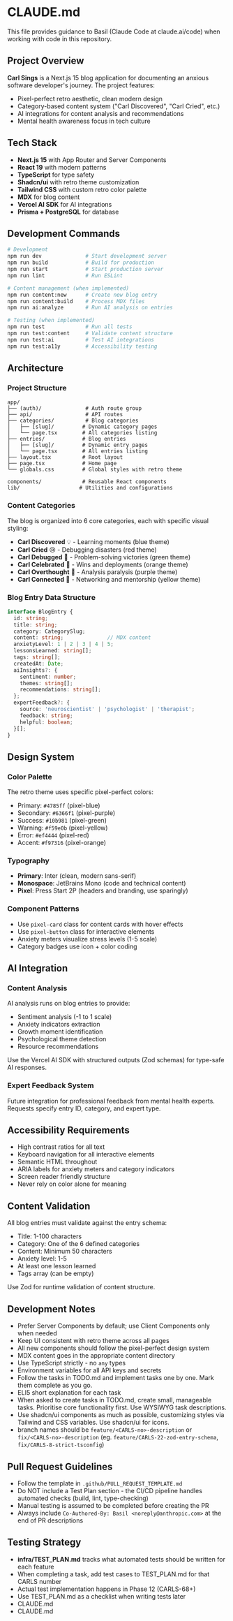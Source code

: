 # CLAUDE.md

This file provides guidance to Basil (Claude Code at claude.ai/code) when working with code in this repository.

## Project Overview

**Carl Sings** is a Next.js 15 blog application for documenting an anxious software developer's journey. The project features:
- Pixel-perfect retro aesthetic, clean modern design
- Category-based content system ("Carl Discovered", "Carl Cried", etc.)
- AI integrations for content analysis and recommendations
- Mental health awareness focus in tech culture

## Tech Stack

- **Next.js 15** with App Router and Server Components
- **React 19** with modern patterns
- **TypeScript** for type safety
- **Shadcn/ui** with retro theme customization
- **Tailwind CSS** with custom retro color palette
- **MDX** for blog content
- **Vercel AI SDK** for AI integrations
- **Prisma + PostgreSQL** for database

## Development Commands

```bash
# Development
npm run dev              # Start development server
npm run build            # Build for production
npm run start            # Start production server
npm run lint             # Run ESLint

# Content management (when implemented)
npm run content:new      # Create new blog entry
npm run content:build    # Process MDX files
npm run ai:analyze       # Run AI analysis on entries

# Testing (when implemented)
npm run test             # Run all tests
npm run test:content     # Validate content structure
npm run test:ai          # Test AI integrations
npm run test:a11y        # Accessibility testing
```

## Architecture

### Project Structure

```
app/
├── (auth)/              # Auth route group
├── api/                 # API routes
├── categories/          # Blog categories
│   ├── [slug]/         # Dynamic category pages
│   └── page.tsx        # All categories listing
├── entries/            # Blog entries
│   ├── [slug]/         # Dynamic entry pages
│   └── page.tsx        # All entries listing
├── layout.tsx          # Root layout
├── page.tsx            # Home page
└── globals.css         # Global styles with retro theme

components/             # Reusable React components
lib/                   # Utilities and configurations
```

### Content Categories

The blog is organized into 6 core categories, each with specific visual styling:

- **Carl Discovered** 💡 - Learning moments (blue theme)
- **Carl Cried** 😢 - Debugging disasters (red theme)
- **Carl Debugged** 🔧 - Problem-solving victories (green theme)
- **Carl Celebrated** 🎉 - Wins and deployments (orange theme)
- **Carl Overthought** 🤔 - Analysis paralysis (purple theme)
- **Carl Connected** 🤝 - Networking and mentorship (yellow theme)

### Blog Entry Data Structure

```typescript
interface BlogEntry {
  id: string;
  title: string;
  category: CategorySlug;
  content: string;              // MDX content
  anxietyLevel: 1 | 2 | 3 | 4 | 5;
  lessonsLearned: string[];
  tags: string[];
  createdAt: Date;
  aiInsights?: {
    sentiment: number;
    themes: string[];
    recommendations: string[];
  };
  expertFeedback?: {
    source: 'neuroscientist' | 'psychologist' | 'therapist';
    feedback: string;
    helpful: boolean;
  }[];
}
```

## Design System

### Color Palette

The retro theme uses specific pixel-perfect colors:
- Primary: `#4785ff` (pixel-blue)
- Secondary: `#6366f1` (pixel-purple)
- Success: `#10b981` (pixel-green)
- Warning: `#f59e0b` (pixel-yellow)
- Error: `#ef4444` (pixel-red)
- Accent: `#f97316` (pixel-orange)

### Typography

- **Primary**: Inter (clean, modern sans-serif)
- **Monospace**: JetBrains Mono (code and technical content)
- **Pixel**: Press Start 2P (headers and branding, use sparingly)

### Component Patterns

- Use `pixel-card` class for content cards with hover effects
- Use `pixel-button` class for interactive elements
- Anxiety meters visualize stress levels (1-5 scale)
- Category badges use icon + color coding

## AI Integration

### Content Analysis

AI analysis runs on blog entries to provide:
- Sentiment analysis (-1 to 1 scale)
- Anxiety indicators extraction
- Growth moment identification
- Psychological theme detection
- Resource recommendations

Use the Vercel AI SDK with structured outputs (Zod schemas) for type-safe AI responses.

### Expert Feedback System

Future integration for professional feedback from mental health experts. Requests specify entry ID, category, and expert type.

## Accessibility Requirements

- High contrast ratios for all text
- Keyboard navigation for all interactive elements
- Semantic HTML throughout
- ARIA labels for anxiety meters and category indicators
- Screen reader friendly structure
- Never rely on color alone for meaning

## Content Validation

All blog entries must validate against the entry schema:
- Title: 1-100 characters
- Category: One of the 6 defined categories
- Content: Minimum 50 characters
- Anxiety level: 1-5
- At least one lesson learned
- Tags array (can be empty)

Use Zod for runtime validation of content structure.

## Development Notes

- Prefer Server Components by default; use Client Components only when needed
- Keep UI consistent with retro theme across all pages
- All new components should follow the pixel-perfect design system
- MDX content goes in the appropriate content directory
- Use TypeScript strictly - no `any` types
- Environment variables for all API keys and secrets
- Follow the tasks in TODO.md and implement tasks one by one. Mark them complete as you go.
- ELI5 short explanation for each task
- When asked to create tasks in TODO.md, create small, manageable tasks. Prioritise core functionality first. Use WYSIWYG task descriptions.
- Use shadcn/ui components as much as possible, customizing styles via Tailwind and CSS variables. Use shadcn/ui for icons.
- branch names should be `feature/<CARLS-no>-description` or `fix/<CARLS-no>-description` (eg. `feature/CARLS-22-zod-entry-schema`, `fix/CARLS-8-strict-tsconfig`)

## Pull Request Guidelines

- Follow the template in `.github/PULL_REQUEST_TEMPLATE.md`
- Do NOT include a Test Plan section - the CI/CD pipeline handles automated checks (build, lint, type-checking)
- Manual testing is assumed to be completed before creating the PR
- Always include `Co-Authored-By: Basil <noreply@anthropic.com>` at the end of PR descriptions

## Testing Strategy

- **infra/TEST_PLAN.md** tracks what automated tests should be written for each feature
- When completing a task, add test cases to TEST_PLAN.md for that CARLS number
- Actual test implementation happens in Phase 12 (CARLS-68+)
- Use TEST_PLAN.md as a checklist when writing tests later
- CLAUDE.md
- CLAUDE.md